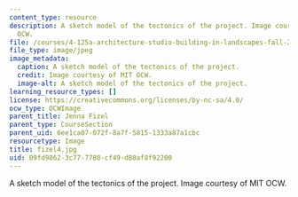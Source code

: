 ```yaml
---
content_type: resource
description: A sketch model of the tectonics of the project. Image courtesy of MIT
  OCW.
file: /courses/4-125a-architecture-studio-building-in-landscapes-fall-2005/09fd98623c777780cf49d80af8f92200_fizel4.jpg
file_type: image/jpeg
image_metadata:
  caption: A sketch model of the tectonics of the project.
  credit: Image courtesy of MIT OCW.
  image-alt: A sketch model of the tectonics of the project.
learning_resource_types: []
license: https://creativecommons.org/licenses/by-nc-sa/4.0/
ocw_type: OCWImage
parent_title: Jenna Fizel
parent_type: CourseSection
parent_uid: 6ee1ca07-072f-8a7f-5815-1333a87a1cbc
resourcetype: Image
title: fizel4.jpg
uid: 09fd9862-3c77-7780-cf49-d80af8f92200
---
```

A sketch model of the tectonics of the project. Image courtesy of MIT OCW.